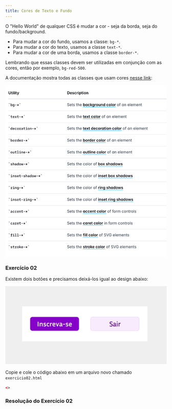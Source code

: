 ```yaml
---
title: Cores de Texto e Fundo
---
```


O "Hello World" de qualquer CSS é mudar a cor - seja da borda, seja do fundo/background.

- Para mudar a cor do fundo, usamos a classe: `bg-*`.
- Para mudar a cor do texto, usamos a classe `text-*`.
- Para mudar a cor de uma borda, usamos a classe `border-*`.

Lembrando que essas classes devem ser utilizadas em conjunção com as cores, então por exemplo, `bg-red-500`.

A documentação mostra todas as classes que usam cores [nesse link](<https://tailwindcss.com/docs/colors#using-color-utilities>):

![alt text](image-5.png)

### Exercício 02

Existem dois botões e precisamos deixá-los igual ao design abaixo:

<!-- TODO pegar o FIGMA -->

![alt text](image-4.png)

Copie e cole o código abaixo em um arquivo novo chamado `exercicio02.html`

```html
<>
```

### Resolução do Exercício 02

<!-- TODO: Fazer -->
